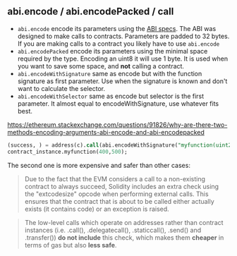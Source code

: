 ## abi.encode / abi.encodePacked / call

- `abi.encode` encode its parameters using the [ABI specs](https://docs.soliditylang.org/en/v0.8.0/abi-spec.html). The ABI was designed to make calls to contracts. Parameters are padded to 32 bytes. If you are making calls to a contract you likely have to use `abi.encode`
- `abi.encodePacked` encode its parameters using the minimal space required by the type. Encoding an uint8 it will use 1 byte. It is used when you want to save some space, and **not** calling a contract.
- `abi.encodeWithSignature` same as encode but with the function signature as first parameter. Use when the signature is known and don't want to calculate the selector.
- `abi.encodeWithSelector` same as encode but selector is the first parameter. It almost equal to encodeWithSignature, use whatever fits best.

https://ethereum.stackexchange.com/questions/91826/why-are-there-two-methods-encoding-arguments-abi-encode-and-abi-encodepacked

```sql
(success, ) = address(c).call(abi.encodeWithSignature("myfunction(uint256,uint256)", 400,500));
contract_instance.myfunction(400,500);
```

The second one is more expensive and safer than other cases:

> Due to the fact that the EVM considers a call to a non-existing contract to always succeed, Solidity includes an extra check using the "extcodesize" opcode when performing external calls. This ensures that the contract that is about to be called either actually exists (it contains code) or an exception is raised.

> The low-level calls which operate on addresses rather than contract instances (i.e. .call(), .delegatecall(), .staticcall(), .send() and .transfer()) **do not include** this check, which makes them **cheaper** in terms of gas but also **less safe**.

